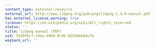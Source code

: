 ```yaml
---
content_type: external-resource
external_url: http://www.libpng.org/pub/png/libpng-1.4.0-manual.pdf
has_external_license_warning: true
license: https://en.wikipedia.org/wiki/All_rights_reserved
status: ''
title: libpng manual (PDF)
uid: fd39f6cf-c9aa-4968-8c9b-82594be84cfe
wayback_url: ''
---
```

